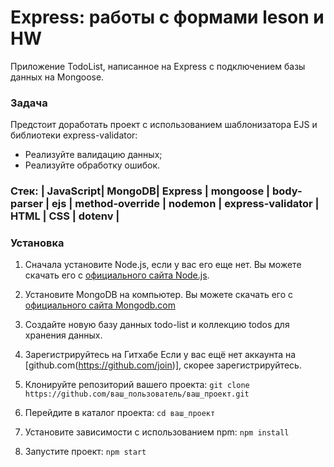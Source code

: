 # Express: работы с формами leson и HW

Приложение TodoList, написанное на Express с подключением базы данных на Mongoose. 

### Задача
Предстоит доработать проект  с использованием шаблонизатора EJS и библиотеки express-validator:
- Pеализуйте валидацию данных;
- Pеализуйте обработку ошибок.


### Стек: | JavaScript| MongoDB| Express | mongoose | body-parser | ejs | method-override | nodemon | express-validator | HTML | CSS | dotenv |

### Установка

1. Сначала установите Node.js, если у вас его еще нет. Вы можете скачать его с [официального сайта Node.js](https://nodejs.org/).

2. Установите MongoDB на компьютер. Вы можете скачать его с [официального сайта Mongodb.com](https://www.mongodb.com/try/download/community) 
   
3. Создайте новую базу данных todo-list и коллекцию todos для хранения данных.

4. Зарегистрируйтесь на Гитхабе
Если у вас ещё нет аккаунта на [github.com(https://github.com/join)], скорее зарегистрируйтесь.

1. Клонируйте репозиторий вашего проекта:
   ``` git clone https://github.com/ваш_пользователь/ваш_проект.git ```

2. Перейдите в каталог проекта:
```cd ваш_проект ```

1. Установите зависимости с использованием npm:
``` npm install ```

1. Запустите проект:
``` npm start ```
